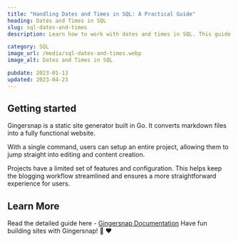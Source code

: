 ```yaml
---
title: "Handling Dates and Times in SQL: A Practical Guide"
heading: Dates and Times in SQL
slug: sql-dates-and-times
description: Learn how to work with dates and times in SQL. This guide shows you the basic steps to manage and query time-based data in your database.

category: SQL
image_url: /media/sql-dates-and-times.webp
image_alt: Dates and Times in SQL

pubdate: 2023-01-13
updated: 2023-04-23
---
```


## Getting started

Gingersnap is a static site generator built in Go. It converts markdown files into a fully functional website.

With a single command, users can setup an entire project, allowing them to jump straight into editing and content creation.

Projects have a limited set of features and configuration. This helps keep the blogging workflow streamlined and ensures a more straightforward experience for users.

## Learn More

Read the detailed guide here - [Gingersnap Documentation](/golang-middleware-patterns/)
Have fun building sites with Gingersnap! 🍪 ❤️
